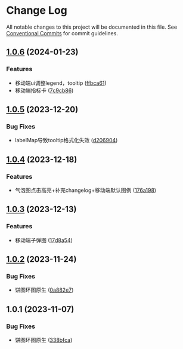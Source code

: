 # Change Log

All notable changes to this project will be documented in this file.
See [Conventional Commits](https://conventionalcommits.org) for commit guidelines.

## [1.0.6](https://code.devops.justdev.com/fe/infra/delight-charts/compare/@{symbol}/delight-charts-mobile@1.0.5...@{symbol}/delight-charts-mobile@1.0.6) (2024-01-23)


### Features

* 移动端ui调整legend，tooltip ([ffbca61](https://code.devops.justdev.com/fe/infra/delight-charts/commits/ffbca616863a1162a70b1c193efa9a6935712707))
* 移动端指标卡 ([7c9cb86](https://code.devops.justdev.com/fe/infra/delight-charts/commits/7c9cb86cdaff4caf0b86fd59079df732e6e652da))





## [1.0.5](https://code.devops.justdev.com/fe/infra/delight-charts/compare/@{symbol}/delight-charts-mobile@1.0.4...@{symbol}/delight-charts-mobile@1.0.5) (2023-12-20)


### Bug Fixes

* labelMap导致tooltip格式化失效 ([d206904](https://code.devops.justdev.com/fe/infra/delight-charts/commits/d20690426c0e1c88f05c80d39b145045c5c4b72a))





## [1.0.4](https://code.devops.justdev.com/fe/infra/delight-charts/compare/@{symbol}/delight-charts-mobile@1.0.3...@{symbol}/delight-charts-mobile@1.0.4) (2023-12-18)


### Features

* 气泡图点击高亮+补充changelog+移动端默认图例 ([176a198](https://code.devops.justdev.com/fe/infra/delight-charts/commits/176a198c373bac0fb1e8c98ed1a474ae29bc6c7c))





## [1.0.3](https://code.devops.justdev.com/fe/infra/delight-charts/compare/@{symbol}/delight-charts-mobile@1.0.2...@{symbol}/delight-charts-mobile@1.0.3) (2023-12-13)


### Features

* 移动端子弹图 ([17d8a54](https://code.devops.justdev.com/fe/infra/delight-charts/commits/17d8a540993b6089aa4ed1bb122fbe7df2549ce8))





## [1.0.2](https://code.devops.justdev.com/fe/infra/delight-charts/compare/@{symbol}/delight-charts-mobile@1.0.1...@{symbol}/delight-charts-mobile@1.0.2) (2023-11-24)


### Bug Fixes

* 饼图环图原生 ([0a882e7](https://code.devops.justdev.com/fe/infra/delight-charts/commits/0a882e7a242f499831b49cd6d52ef4d97d277b30))





## 1.0.1 (2023-11-07)


### Bug Fixes

* 饼图环图原生 ([338bfca](https://code.devops.justdev.com/fe/infra/delight-charts/commits/338bfcacceed3180178e6e5550a2ad178100aced))
